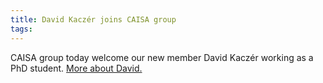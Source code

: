 ```yaml
---
title: David Kaczér joins CAISA group
tags: 
---
```


CAISA group today welcome our new member David Kaczér working as a PhD student. [More about David.](https://caisa-lab.github.io/members/david.html)
